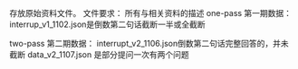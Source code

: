 存放原始资料文件。
文件要求：
所有与相关资料的描述
one-pass 第一期数据：
interrup_v1_1102.json是倒数第二句话截断一半或全截断



two-pass 第二期数据：
interrupt_v2_1106.json倒数第二句话完整回答的，并未截断
data_v2_1107.json 是部分提问一次有两个问题